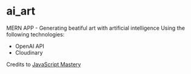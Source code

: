 # ai_art
MERN APP - Generating beatiful art with artificial intelligence
Using the following technologies:
- OpenAI API
- Cloudinary

Credits to [JavaScript Mastery](https://youtu.be/EyIvuigqDoA "JavaScript Mastery")
